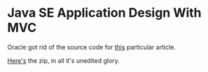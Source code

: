 # Java SE Application Design With MVC

Oracle got rid of the source code for [this][upstream-url] particular article.

[Here's](docs/MVCExample.zip) the zip, in all it's unedited glory.

[upstream-url]: https://www.oracle.com/technical-resources/articles/javase/application-design-with-mvc.html
